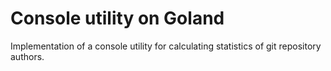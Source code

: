 # Console utility on Goland
Implementation of a console utility for calculating statistics of git repository authors.
